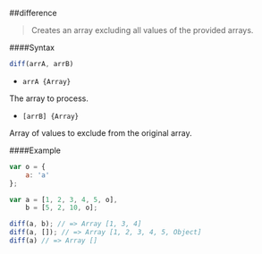 ##difference
>Creates an array excluding all values of the provided arrays.

####Syntax
```js
diff(arrA, arrB)
```

- <code>arrA {Array}</code>

The array to process.

- <code>[arrB] {Array}</code>

Array of values to exclude from the original array.

####Example
```js
var o = {
    a: 'a'
};

var a = [1, 2, 3, 4, 5, o],
    b = [5, 2, 10, o];

diff(a, b); // => Array [1, 3, 4]
diff(a, []); // => Array [1, 2, 3, 4, 5, Object]
diff(a) // => Array []
```